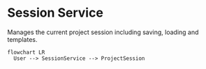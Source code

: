 # Session Service

Manages the current project session including saving, loading and templates.

```mermaid
flowchart LR
  User --> SessionService --> ProjectSession
```
